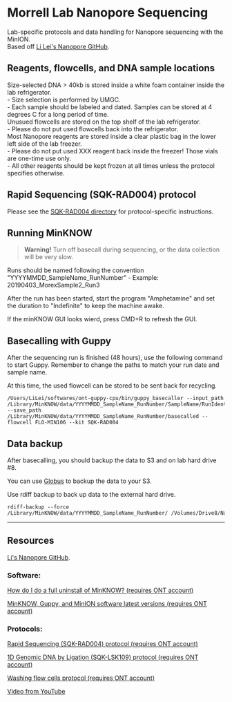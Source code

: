 # Morrell Lab Nanopore Sequencing
Lab-specific protocols and data handling for Nanopore sequencing with the MinION.  
Based off [Li Lei's Nanopore GitHub](https://github.com/lilei1/Nanopore_sequencing/blob/master).

## Reagents, flowcells, and DNA sample locations
Size-selected DNA > 40kb is stored inside a white foam container inside the lab refrigerator.  
    - Size selection is performed by UMGC.  
    - Each sample should be labeled and dated. Samples can be stored at 4 degrees C for a long period of time.  
Unusued flowcells are stored on the top shelf of the lab refrigerator.  
    - Please do not put used flowcells back into the refrigerator.  
Most Nanopore reagents are stored inside a clear plastic bag in the lower left side of the lab freezer.  
    - Please do not put used XXX reagent back inside the freezer! Those vials are one-time use only.  
    - All other reagents should be kept frozen at all times unless the protocol specifies otherwise.  

## Rapid Sequencing (SQK-RAD004) protocol

Please see the [SQK-RAD004 directory]() for protocol-specific instructions.

## Running MinKNOW

> **Warning!** Turn off basecall during sequencing, or the data collection will be very slow.

Runs should be named following the convention "YYYYMMDD_SampleName_RunNumber"
    - Example: 20190403_MorexSample2_Run3

After the run has been started, start the program "Amphetamine" and set the duration to "Indefinite" to keep the machine awake.

If the minKNOW GUI looks wierd, press CMD+R to refresh the GUI.

## Basecalling with Guppy

After the sequencing run is finished (48 hours), use the following command to start Guppy. Remember to change the paths to match your run date and sample name.

At this time, the used flowcell can be stored to be sent back for recycling.

```
/Users/LiLei/softwares/ont-guppy-cpu/bin/guppy_basecaller --input_path /Library/MinKNOW/data/YYYYMMDD_SampleName_RunNumber/SampleName/RunIdentifier/fast5 --save_path /Library/MinKNOW/data/YYYYMMDD_SampleName_RunNumber/basecalled --flowcell FLO-MIN106 --kit SQK-RAD004
```

## Data backup

After basecalling, you should backup the data to S3 and on lab hard drive #8.

You can use [Globus](https://app.globus.org/file-manager?destination_id=fb6f1c6b-86b1-11e8-9571-0a6d4e044368&destination_path=%2F~%2FScratch%2F&origin_id=d865fc6a-2db3-11e6-8070-22000b1701d1&origin_path=%2F~%2F) to backup the data to your S3.

Use rdiff backup to back up data to the external hard drive.

```
rdiff-backup --force /Library/MinKNOW/data/YYYYMMDD_SampleName_RunNumber/ /Volumes/Drive8/Nanopore/YYYYMMDD_SampleName_RunNumber/
```

---

## Resources

[Li's Nanopore GitHub](https://github.com/lilei1/Nanopore_sequencing/blob/master).

### Software:

[How do I do a full uninstall of MinKNOW? (requires ONT account)](https://community.nanoporetech.com/support/faq/test1/minknow/troubleshooting-MinKNOW/how-do-i-do-a-full-uninstall-of-minknow)

[MinKNOW, Guppy, and MinION software latest versions (requires ONT account)](https://community.nanoporetech.com/downloads)

### Protocols:

[Rapid Sequencing (SQK-RAD004) protocol (requires ONT account)](https://community.nanoporetech.com/protocols/rapid-sequencing-sqk-rad004/v/RSE_9046_v1_revF_17Nov2017)

[1D Genomic DNA by Ligation (SQK-LSK109) protocol (requires ONT account)](https://community.nanoporetech.com/protocols/1d-gDNA-sqk-lsk109/v/GDE_9063_v109_revG_23May2018)

[Washing flow cells protocol (requires ONT account)](https://community.nanoporetech.com/protocols/washing-minion-flow-cells/v/WKE_1012_v1_revN_08Apr2016)

[Video from YouTube](https://www.youtube.com/watch?v=IRTdK0kl9v4)
